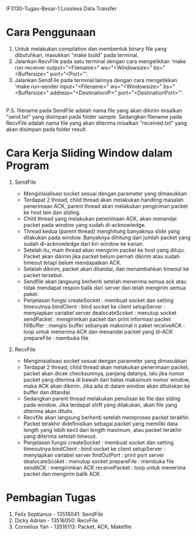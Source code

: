 IF3130-Tugas-Besar-1
Lossless Data Transfer

# Cara Penggunaan

1. Untuk melakukan compilation dan membentuk binary file yang dibutuhkan, masukkan "make build" pada terminal.
2. Jalankan RecvFile pada satu terminal dengan cara mengetikkan 'make run-receiver output="&lt;Filename&gt;" ws="&lt;Windowsize&gt;" bs="&lt;Buffersize&gt;" port="&lt;Port&gt;"'.
3. Jalankan SendFile pada terminal lainnya dengan cara mengetikkan 'make run-sender input="&lt;Filename&gt;" ws="&lt;Windowsize&gt;" bs="&lt;Buffersize&gt;" address="&lt;DestinationIP&gt;" port="&lt;DestinationPort&gt;"'.
<br/>
P.S. filename pada SendFile adalah nama file yang akan dikirim misalkan "send.txt" yang disimpan pada folder sample. Sedangkan filename pada RecvFile adalah nama file yang akan diterima misalkan "received.txt" yang akan disimpan pada folder result   

# Cara Kerja Sliding Window dalam Program
1. SendFile
    - Menginisialisasi socket sesuai dengan parameter yang dimasukkan
    - Terdapat 2 thread, child thread akan melakukan handling masalah penerimaan ACK, parent thread akan melakukan pengiriman packet ke host lain dan sliding.
    - Child thread yang melakukan penerimaan ACK, akan menandai packet pada window yang sudah di-acknowledge. 
    - Thread kedua (parent thread) menghitung banyaknya slide yang dilakukan pada window. Banyaknya dihitung dari jumlah packet yang sudah di-acknowledge dari kiri window ke kanan. 
    - Setelah itu, main thread akan mengirim packet ke host yang dituju. Packet akan dikirim jika packet belum pernah dikirim atau sudah timeout tetapi belum mendapatkan ACK.
    - Setelah dikirim, packet akan ditandai, dan menambahkan timeout ke packet tersebut.
    - Sendfile akan langsung berhenti setelah menerima semua ack atau tidak mendapat respon balik dari server dan telah mengirim semua paket.
    - Penjelasan fungsi 
        createSocket : membuat socket dan setting timeoutnya
        bindClient : bind socket ke client
        setupServer : menyiapkan variabel server
        dealocateScoket : menutup socket
        sendPacket : mengirimkan packet dan print informasi packet
        fillBuffer : mengisi buffer sebanyak maksimal n paket
        receiveACK : loop untuk menerima ACK dan menandai packet yang di-ACK
        prepareFile : membuka file

2. RecvFile
    - Menginisialisasi socket sesuai dengan parameter yang dimasukkan
    - Terdapat 2 thread, child thread akan melakukan penerimaan packet, packet akan dicek checksumnya, panjang datanya, lalu jika nomor packet yang diterima di bawah dari batas maksimum nomor window, maka ACK akan dikirim. Jika ada di dalam window akan dituliskan ke buffer dan ditandai.
    - Sedangkan parent thread melakukan penulisan ke file dan slding pada window. Jika terdapat shift yang dilakukan, akan file yang diterima akan ditulis.
    - Recvfile akan langsung berhenti setelah memproses packet terakhir. Packet terakhir didefinisikan sebagai packet yang memiliki data length yang lebih kecil dari length maximum, atau packet terakhir yang diterima setelah timeout.
    - Penjelasan fungsi 
        createSocket : membuat socket dan setting timeoutnya
        bindClient : bind socket ke client
        setupServer : menyiapkan variabel server
        findOutPort : print port server
        dealocateScoket : menutup socket
        prepareFile : membuka file
        sendACK : mengirimkan ACK
        receivePacket : loop untuk menerima packet dan mengirim balik ACK
        

# Pembagian Tugas
1. Felix Septianus - 13516041: SendFile
2. Dicky Adrian - 13516050: RecvFile
3. Cornelius Yan - 13516113: Packet, ACK, Makefile
